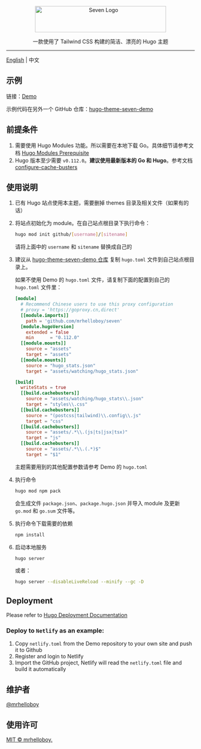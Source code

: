 <p align="center">
  <a href="https://seven-demo.supcat.cn/" target="_blank">
    <img alt="Seven Logo" src="https://seven-demo.supcat.cn/images/logo-footer.svg" width="350" height="70" style="max-width: 100%;">
  </a>
</p>

<p align="center">
  一款使用了 Tailwind CSS 构建的简洁、漂亮的 Hugo 主题
</p>

---

[English](./README.md) | 中文

## 示例

链接：[Demo](https://snazzy-jelly-839142.netlify.app/)

示例代码在另外一个 GitHub 仓库：[hugo-theme-seven-demo](https://github.com/mrhelloboy/hugo-theme-seven-demo)

## 前提条件

1. 需要使用 Hugo Modules 功能。所以需要在本地下载 Go。具体细节请参考文档 [Hugo Modules Prerequisite](https://gohugo.io/hugo-modules/use-modules/#prerequisite)
2. Hugo 版本至少需要 `v0.112.0`。**建议使用最新版本的 Go 和 Hugo**。参考文档 [configure-cache-busters](https://gohugo.io/getting-started/configuration/#configure-cache-busters)

## 使用说明

1. 已有 Hugo 站点使用本主题，需要删掉 themes 目录及相关文件（如果有的话）

2. 将站点初始化为 module。在自己站点根目录下执行命令：

   ```bash
   hugo mod init github/[username]/[sitename]
   ```

   请将上面中的 `username` 和 `sitename` 替换成自己的

3. 建议从 [hugo-theme-seven-demo 仓库](https://github.com/mrhelloboy/hugo-theme-seven-demo) 复制 `hugo.toml` 文件到自己站点根目录上。

   如果不使用 Demo 的 `hugo.toml` 文件，请复制下面的配置到自己的 `hugo.toml` 文件里：

   ```toml
   [module]
     # Recommend Chinese users to use this proxy configuration
     # proxy = 'https://goproxy.cn,direct'
     [[module.imports]]
       path = 'github.com/mrhelloboy/seven'
     [module.hugoVersion]
       extended = false
       min      = "0.112.0"
     [[module.mounts]]
       source = "assets"
       target = "assets"
     [[module.mounts]]
       source = "hugo_stats.json"
       target = "assets/watching/hugo_stats.json"

   [build]
     writeStats = true
     [[build.cachebusters]]
       source = "assets/watching/hugo_stats\\.json"
       target = "styles\\.css"
     [[build.cachebusters]]
       source = "(postcss|tailwind)\\.config\\.js"
       target = "css"
     [[build.cachebusters]]
       source = "assets/.*\\.(js|ts|jsx|tsx)"
       target = "js"
     [[build.cachebusters]]
       source = "assets/.*\\.(.*)$"
       target = "$1"
   ```

   主题需要用到的其他配置参数请参考 Demo 的 `hugo.toml`

4. 执行命令
   ```bash
   hugo mod npm pack
   ```
   会生成文件 `package.json`、`package.hugo.json` 并导入 module 及更新 `go.mod` 和 `go.sum` 文件等。
5. 执行命令下载需要的依赖
   ```bash
   npm install
   ```
6. 启动本地服务

   ```bash
   hugo server
   ```

   或者：

   ```bash
   hugo server --disableLiveReload --minify --gc -D
   ```

## Deployment

Please refer to [Hugo Deployment Documentation](https://gohugo.io/hosting-and-deployment/)

### Deploy to `Netlify` as an example:

1. Copy `netlify.toml` from the Demo repository to your own site and push it to Github
2. Register and login to Netlify
3. Import the GitHub project, Netlify will read the `netlify.toml` file and build it automatically

## 维护者

[@mrhelloboy](https://github.com/mrhelloboy)

## 使用许可

[MIT © mrhelloboy.](./LICENSE)
